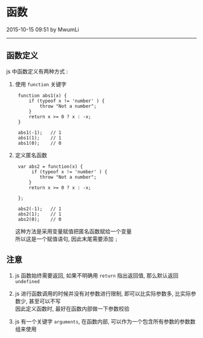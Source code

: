 # 函数

2015-10-15 09:51 by MwumLi

---

## 函数定义

js 中函数定义有两种方式 :  

1. 使用 `function` 关键字  

        function abs1(x) {
            if (typeof x != 'number' ) {
                throw "Not a number";
            }
            return x >= 0 ? x : -x;
        }
        
        abs1(-1);   // 1
        abs1(1);    // 1
        abs1(0);    // 0

2. 定义匿名函数  

        var abs2 = function(x) {
             if (typeof x != 'number' ) {
                throw "Not a number";
            }
            return x >= 0 ? x : -x;
       
        };

        abs2(-1);   // 1
        abs2(1);    // 1
        abs2(0);    // 0

   这种方法是采用变量赋值把匿名函数赋给一个变量  
   所以这是一个赋值语句, 因此末尾需要添加 `;`  


## 注意

1. js 函数始终需要返回, 如果不明确用 `return` 指出返回值, 那么默认返回 `undefined`  
2. js 进行函数调用的时候并没有对参数进行限制, 即可以比实际参数多, 比实际参数少, 甚至可以不写  
   因此定义函数时, 最好在函数内部做一下参数校验  

3. js 有一个关键字 `arguments`, 在函数内部, 可以作为一个包含所有参数的参数数组来使用  


